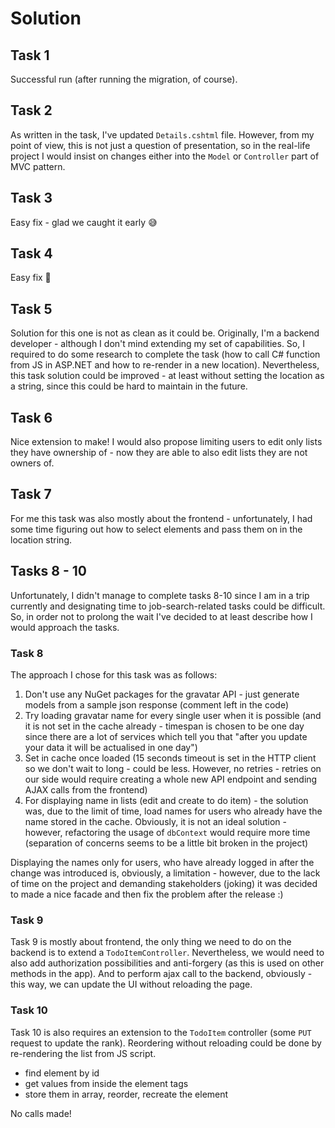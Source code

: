 # Solution

## Task 1
Successful run (after running the migration, of course).

## Task 2
As written in the task, I've updated `Details.cshtml` file. However, from my point of view, this is not just a question of presentation, so in the real-life project I would insist on changes either into the `Model` or `Controller` part of MVC pattern.

## Task 3
Easy fix - glad we caught it early 😅

## Task 4
Easy fix 💪

## Task 5
Solution for this one is not as clean as it could be. 
Originally, I'm a backend developer - although I don't mind extending my set of capabilities. So, I required to do some research to complete the task (how to call C# function from JS in ASP.NET and how to re-render in a new location).
Nevertheless, this task solution could be improved - at least without setting the location as a string, since this could be hard to maintain in the future.

## Task 6
Nice extension to make! I would also propose limiting users to edit only lists they have ownership of - now they are able to also edit lists they are not owners of.

## Task 7
For me this task was also mostly about the frontend - unfortunately, I had some time figuring out how to select elements and pass them on in the location string.

## Tasks 8 - 10
Unfortunately, I didn't manage to complete tasks 8-10 since I am in a trip currently and designating time to job-search-related tasks could be difficult. So, in order not to prolong the wait I've decided to at least describe how I would approach the tasks.

### Task 8
The approach I chose for this task was as follows:

1. Don't use any NuGet packages for the gravatar API - just generate models from a sample json response (comment left in the code)
2. Try loading gravatar name for every single user when it is possible (and it is not set in the cache already - timespan is chosen to be one day since there are a lot of services which tell you that "after you update your data it will be actualised in one day")
3. Set in cache once loaded (15 seconds timeout is set in the HTTP client so we don't wait to long - could be less. However, no retries - retries on our side would require creating a whole new API endpoint and sending AJAX calls from the frontend)
4. For displaying name in lists (edit and create to do item) - the solution was, due to the limit of time, load names for users who already have the name stored in the cache. Obviously, it is not an ideal solution - however, refactoring the usage of `dbContext` would require more time (separation of concerns seems to be a little bit broken in the project)

Displaying the names only for users, who have already logged in after the change was introduced is, obviously, a limitation - however, due to the lack of time on the project and demanding stakeholders (joking) it was decided to made a nice facade and then fix the problem after the release :)

### Task 9
Task 9 is mostly about frontend, the only thing we need to do on the backend is to extend a `TodoItemController`. Nevertheless, we would need to also add authorization possibilities and anti-forgery (as this is used on other methods in the app). And to perform ajax call to the backend, obviously - this way, we can update the UI without reloading the page.

### Task 10
Task 10 is also requires an extension to the `TodoItem` controller (some `PUT` request to update the rank). Reordering without reloading could be done by re-rendering the list from JS script.

- find element by id
- get values from inside the element tags
- store them in array, reorder, recreate the element

No calls made!


